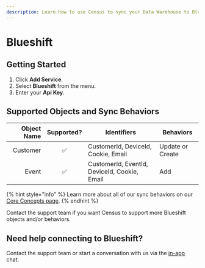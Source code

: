```yaml
---
description: Learn how to use Census to sync your Data Warehouse to Blueshift.
---
```


# Blueshift

## Getting Started

1. Click **Add Service**.
2. Select **Blueshift** from the menu.
3. Enter your **Api Key**.

## Supported Objects and Sync Behaviors <a href="#supported-objects-and-sync-behaviors" id="supported-objects-and-sync-behaviors"></a>

| **Object Name** | **Supported?** | **Identifiers**  | **Behaviors**    |
| --------------: | :------------: | ---------------- |------------------|
| Customer | ✅ | CustomerId, DeviceId, Cookie, Email | Update or Create |
| Event | ✅ | CustomerId, EventId, DeviceId, Cookie, Email | Add              |

{% hint style="info" %}
Learn more about all of our sync behaviors on our [Core Concepts page](../basics/core-concept/#the-different-sync-behaviors).
{% endhint %}

Contact the support team if you want Census to support more Blueshift objects and/or behaviors.

## Need help connecting to Blueshift?

Contact the support team or start a conversation with us via the [in-app](https://app.getcensus.com) chat.

